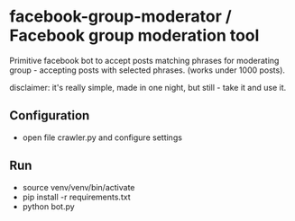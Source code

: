 # facebook-group-moderator / Facebook group moderation tool
Primitive facebook bot to accept posts matching phrases for moderating group - accepting posts with selected phrases.
(works under 1000 posts). 

disclaimer: it's really simple, made in one night, but still - take it and use it.

## Configuration
* open file crawler.py and configure settings

## Run 
* source venv/venv/bin/activate
* pip install -r requirements.txt
* python bot.py